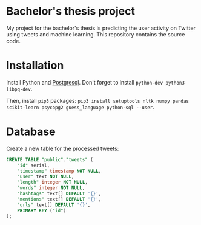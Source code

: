 # Bachelor's thesis project

My project for the bachelor's thesis is predicting the user activity on Twitter using tweets and machine learning. This repository contains the source code.

# Installation

Install Python and [Postgresql](https://www.digitalocean.com/community/tutorials/how-to-install-and-use-postgresql-on-ubuntu-16-04). Don't forget to install `python-dev python3 libpq-dev`.

Then, install `pip3` packages: `pip3 install setuptools nltk numpy pandas scikit-learn psycopg2 guess_language python-sql --user`.

# Database

Create a new table for the processed tweets:

```sql
CREATE TABLE "public"."tweets" (
    "id" serial,
    "timestamp" timestamp NOT NULL,
    "user" text NOT NULL,
    "length" integer NOT NULL,
    "words" integer NOT NULL,
    "hashtags" text[] DEFAULT '{}',
    "mentions" text[] DEFAULT '{}',
    "urls" text[] DEFAULT '{}',
    PRIMARY KEY ("id")
);
```
